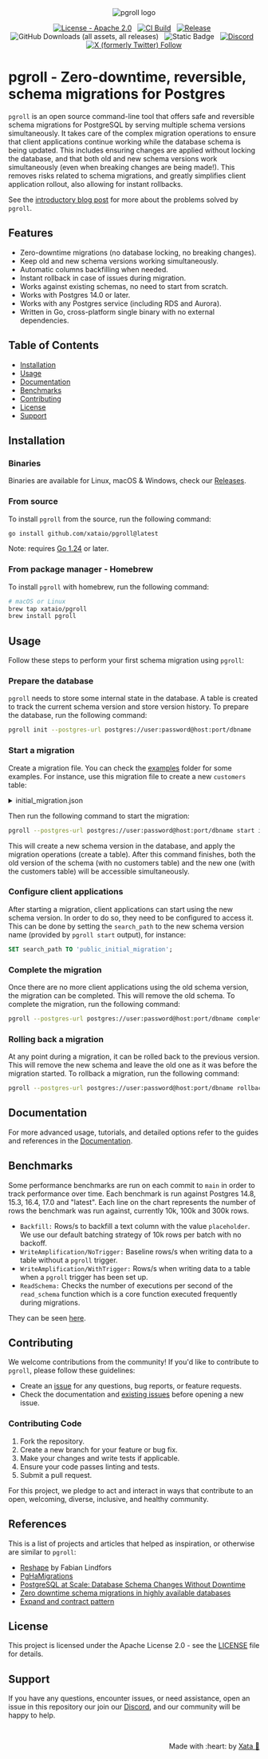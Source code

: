 <div align="center">
  <img src="brand-kit/banner/pgroll-banner-github@2x.png" alt="pgroll logo" />
</div>

<p align="center">
  <a href="https://github.com/xataio/pgroll/blob/main/LICENSE"><img src="https://img.shields.io/badge/License-Apache_2.0-green" alt="License - Apache 2.0"></a> &nbsp;
  <a href="https://github.com/xataio/pgroll/actions?query=branch%3Amain"><img src="https://github.com/xataio/pgroll/actions/workflows/build.yml/badge.svg" alt="CI Build"></a> &nbsp;
  <a href="https://github.com/xataio/pgroll/releases"><img src="https://img.shields.io/github/release/xataio/pgroll.svg?label=Release" alt="Release"></a> &nbsp;
  <img alt="GitHub Downloads (all assets, all releases)" src="https://img.shields.io/github/downloads/xataio/pgroll/total"> &nbsp;
  <img alt="Static Badge" src="https://img.shields.io/badge/pgroll-documentation-page?style=flat&link=https%3A%2F%2Fpgroll.com%2Fdocs%2Flatest%2Fgetting-started"> &nbsp;
  <a href="https://xata.io/discord"><img src="https://img.shields.io/discord/996791218879086662?label=Discord" alt="Discord"></a> &nbsp;
  <a href="https://twitter.com/xata"><img src="https://img.shields.io/twitter/follow/xata?style=flat" alt="X (formerly Twitter) Follow" /> </a>
</p>

# pgroll - Zero-downtime, reversible, schema migrations for Postgres

`pgroll` is an open source command-line tool that offers safe and reversible schema migrations for PostgreSQL by serving multiple schema versions simultaneously. It takes care of the complex migration operations to ensure that client applications continue working while the database schema is being updated. This includes ensuring changes are applied without locking the database, and that both old and new schema versions work simultaneously (even when breaking changes are being made!). This removes risks related to schema migrations, and greatly simplifies client application rollout, also allowing for instant rollbacks.

See the [introductory blog post](https://pgroll.com/blog/introducing-pgroll-zero-downtime-reversible-schema-migrations-for-postgres) for more about the problems solved by `pgroll`.

## Features

- Zero-downtime migrations (no database locking, no breaking changes).
- Keep old and new schema versions working simultaneously.
- Automatic columns backfilling when needed.
- Instant rollback in case of issues during migration.
- Works against existing schemas, no need to start from scratch.
- Works with Postgres 14.0 or later.
- Works with any Postgres service (including RDS and Aurora).
- Written in Go, cross-platform single binary with no external dependencies.

## Table of Contents

- [Installation](#installation)
- [Usage](#usage)
- [Documentation](#documentation)
- [Benchmarks](#benchmarks)
- [Contributing](#contributing)
- [License](#license)
- [Support](#support)

## Installation

### Binaries

Binaries are available for Linux, macOS & Windows, check our [Releases](https://github.com/xataio/pgroll/releases).

### From source

To install `pgroll` from the source, run the following command:

```sh
go install github.com/xataio/pgroll@latest
```

Note: requires [Go 1.24](https://golang.org/doc/install) or later.
### From package manager - Homebrew

To install `pgroll` with homebrew, run the following command:

```sh
# macOS or Linux
brew tap xataio/pgroll
brew install pgroll
```

## Usage

Follow these steps to perform your first schema migration using `pgroll`:

### Prepare the database

`pgroll` needs to store some internal state in the database. A table is created to track the current schema version and store version history. To prepare the database, run the following command:

```sh
pgroll init --postgres-url postgres://user:password@host:port/dbname
```

### Start a migration

Create a migration file. You can check the [examples](examples) folder for some examples. For instance, use this migration file to create a new `customers` table:

<details>
  <summary>initial_migration.json</summary>

```json
{
  "name": "initial_migration",
  "operations": [
    {
      "create_table": {
        "name": "customers",
        "columns": [
          {
            "name": "id",
            "type": "integer",
            "pk": true
          },
          {
            "name": "name",
            "type": "varchar(255)",
            "unique": true
          },
          {
            "name": "bio",
            "type": "text",
            "nullable": true
          }
        ]
      }
    }
  ]
}
```
</details>

Then run the following command to start the migration:

```sh
pgroll --postgres-url postgres://user:password@host:port/dbname start initial_migration.json
```

This will create a new schema version in the database, and apply the migration operations (create a table). After this command finishes, both the old version of the schema (with no customers table) and the new one (with the customers table) will be accessible simultaneously.

### Configure client applications

After starting a migration, client applications can start using the new schema version. In order to do so, they need to be configured to access it. This can be done by setting the `search_path` to the new schema version name (provided by `pgroll start` output), for instance:

```sql
SET search_path TO 'public_initial_migration';
```

### Complete the migration

Once there are no more client applications using the old schema version, the migration can be completed. This will remove the old schema. To complete the migration, run the following command:

```sh
pgroll --postgres-url postgres://user:password@host:port/dbname complete
```

### Rolling back a migration

At any point during a migration, it can be rolled back to the previous version. This will remove the new schema and leave the old one as it was before the migration started. To rollback a migration, run the following command:

```sh
pgroll --postgres-url postgres://user:password@host:port/dbname rollback
```

## Documentation

For more advanced usage, tutorials, and detailed options refer to the guides and references in the [Documentation](https://pgroll.com/docs/).

## Benchmarks

Some performance benchmarks are run on each commit to `main` in order to track performance over time. Each benchmark is run against Postgres 14.8, 15.3, 16.4, 17.0 and "latest". Each line on the chart represents the number of rows the benchmark was run against, currently 10k, 100k and 300k rows.

* `Backfill:` Rows/s to backfill a text column with the value `placeholder`. We use our default batching strategy of 10k rows per batch with no backoff.
* `WriteAmplification/NoTrigger:` Baseline rows/s when writing data to a table without a `pgroll` trigger.
* `WriteAmplification/WithTrigger:` Rows/s when writing data to a table when a `pgroll` trigger has been set up.
* `ReadSchema:` Checks the number of executions per second of the `read_schema` function which is a core function executed frequently during migrations.

They can be seen [here](https://xataio.github.io/pgroll/benchmarks.html).

## Contributing

We welcome contributions from the community! If you'd like to contribute to `pgroll`, please follow these guidelines:

* Create an [issue](https://github.com/xataio/pgroll/issues) for any questions, bug reports, or feature requests.
* Check the documentation and [existing issues](https://github.com/xataio/pgroll/issues) before opening a new issue.

### Contributing Code

1. Fork the repository.
2. Create a new branch for your feature or bug fix.
3. Make your changes and write tests if applicable.
4. Ensure your code passes linting and tests.
5. Submit a pull request.

For this project, we pledge to act and interact in ways that contribute to an open, welcoming, diverse, inclusive, and healthy community.

## References

This is a list of projects and articles that helped as inspiration, or otherwise are similar to `pgroll`:

* [Reshape](https://github.com/fabianlindfors/reshape) by Fabian Lindfors
* [PgHaMigrations](https://github.com/braintree/pg_ha_migrations)
* [PostgreSQL at Scale: Database Schema Changes Without Downtime](https://medium.com/paypal-tech/postgresql-at-scale-database-schema-changes-without-downtime-20d3749ed680)
* [Zero downtime schema migrations in highly available databases](http://essay.utwente.nl/92098/1/vanKampen_MA_EEMCS.pdf)
* [Expand and contract pattern](https://openpracticelibrary.com/practice/expand-and-contract-pattern/)

## License

This project is licensed under the Apache License 2.0 - see the [LICENSE](LICENSE) file for details.

## Support

If you have any questions, encounter issues, or need assistance, open an issue in this repository our join our [Discord](https://xata.io/discord), and our community will be happy to help.


<br>
<p align="right">Made with :heart: by <a href="https://xata.io">Xata 🦋</a></p>
